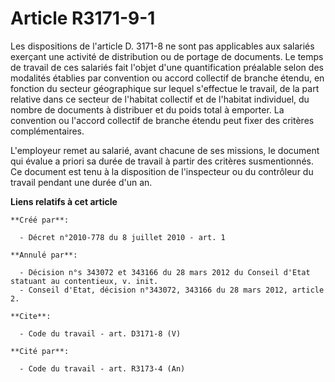 # Article R3171-9-1

Les dispositions de l'article D. 3171-8 ne sont pas applicables aux salariés exerçant une activité de distribution ou de
portage de documents. Le temps de travail de ces salariés fait l'objet d'une quantification préalable selon des modalités
établies par convention ou accord collectif de branche étendu, en fonction du secteur géographique sur lequel s'effectue le
travail, de la part relative dans ce secteur de l'habitat collectif et de l'habitat individuel, du nombre de documents à
distribuer et du poids total à emporter. La convention ou l'accord collectif de branche étendu peut fixer des critères
complémentaires.

L'employeur remet au salarié, avant chacune de ses missions, le document qui évalue a priori sa durée de travail à partir des
critères susmentionnés. Ce document est tenu à la disposition de l'inspecteur ou du contrôleur du travail pendant une durée
d'un an.

**Liens relatifs à cet article**

	**Créé par**:

	  - Décret n°2010-778 du 8 juillet 2010 - art. 1

	**Annulé par**:

	  - Décision n°s 343072 et 343166 du 28 mars 2012 du Conseil d'Etat statuant au contentieux, v. init.
	  - Conseil d'Etat, décision n°343072, 343166 du 28 mars 2012, article 2.

	**Cite**:

	  - Code du travail - art. D3171-8 (V)

	**Cité par**:

	  - Code du travail - art. R3173-4 (An)
